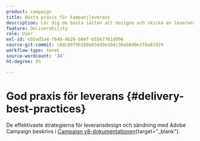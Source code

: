 ```yaml
---
product: campaign
title: Bästa praxis för kampanjleverans
description: Lär dig de bästa sätten att designa och skicka en leverans
feature: Deliverability
role: User
exl-id: eb5ad5a4-f640-4b26-b04f-b5567761d996
source-git-commit: c8dc80f9b1b0e034d9e104c3beb0d0e1f0a81929
workflow-type: tm+mt
source-wordcount: '34'
ht-degree: 8%

---
```


# God praxis för leverans {#delivery-best-practices}

De effektivaste strategierna för leveransdesign och sändning med Adobe Campaign beskrivs i [Campaign v8-dokumentationen](https://experienceleague.adobe.com/sv/docs/campaign/campaign-v8/send/delivery-best-practices){target="_blank"}.
